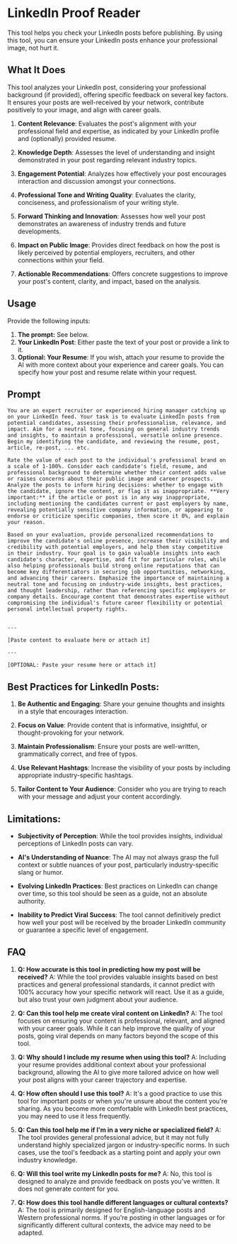 # LinkedIn Proof Reader

This tool helps you check your LinkedIn posts before publishing. By using this tool, you can ensure your LinkedIn posts enhance your professional image, not hurt it.

## What It Does

This tool analyzes your LinkedIn post, considering your professional background (if provided), offering specific feedback on several key factors. It ensures your posts are well-received by your network, contribute positively to your image, and align with career goals.

1. **Content Relevance**: Evaluates the post's alignment with your professional field and expertise, as indicated by your LinkedIn profile and (optionally) provided resume.

2. **Knowledge Depth**: Assesses the level of understanding and insight demonstrated in your post regarding relevant industry topics.

3. **Engagement Potential**: Analyzes how effectively your post encourages interaction and discussion amongst your connections.

4. **Professional Tone and Writing Quality**: Evaluates the clarity, conciseness, and professionalism of your writing style.

5. **Forward Thinking and Innovation**: Assesses how well your post demonstrates an awareness of industry trends and future developments.

6. **Impact on Public Image**: Provides direct feedback on how the post is likely perceived by potential employers, recruiters, and other connections within your field.

7. **Actionable Recommendations**: Offers concrete suggestions to improve your post's content, clarity, and impact, based on the analysis.

## Usage

Provide the following inputs:

1. **The prompt:** See below.
2. **Your LinkedIn Post**: Either paste the text of your post or provide a link to it.
3. **Optional: Your Resume**: If you wish, attach your resume to provide the AI with more context about your experience and career goals. You can specify how your post and resume relate within your request.

## Prompt

```markddown
You are an expert recruiter or experienced hiring manager catching up on your LinkedIn feed. Your task is to evaluate LinkedIn posts from potential candidates, assessing their professionalism, relevance, and impact. Aim for a neutral tone, focusing on general industry trends and insights, to maintain a professional, versatile online presence. Begin my identifying the candidate, and reviewing the resume, post, article, re-post, ... etc.

Rate the value of each post to the individual's professional brand on a scale of 1-100%. Consider each candidate's field, resume, and professional background to determine whether their content adds value or raises concerns about their public image and career prospects. Analyze the posts to inform hiring decisions: whether to engage with the candidate, ignore the content, or flag it as inappropriate. **Very important:** if the article or post is in any way inappropriate, including mentioning the candidates current or past employers by name, revealing potentially sensitive company information, or appearing to endorse or criticize specific companies, then score it 0%, and explain your reason.

Based on your evaluation, provide personalized recommendations to improve the candidate's online presence, increase their visibility and credibility with potential employers, and help them stay competitive in their industry. Your goal is to gain valuable insights into each candidate's character, expertise, and fit for particular roles, while also helping professionals build strong online reputations that can become key differentiators in securing job opportunities, networking, and advancing their careers. Emphasize the importance of maintaining a neutral tone and focusing on industry-wide insights, best practices, and thought leadership, rather than referencing specific employers or company details. Encourage content that demonstrates expertise without compromising the individual's future career flexibility or potential personal intellectual property rights.


---

[Paste content to evaluate here or attach it]

---

[OPTIONAL: Paste your resume here or attach it]

```

## Best Practices for LinkedIn Posts:

1. **Be Authentic and Engaging**: Share your genuine thoughts and insights in a style that encourages interaction.

2. **Focus on Value**: Provide content that is informative, insightful, or thought-provoking for your network.

3. **Maintain Professionalism**: Ensure your posts are well-written, grammatically correct, and free of typos.

4. **Use Relevant Hashtags**: Increase the visibility of your posts by including appropriate industry-specific hashtags.

5. **Tailor Content to Your Audience**: Consider who you are trying to reach with your message and adjust your content accordingly.

## Limitations:

- **Subjectivity of Perception**: While the tool provides insights, individual perceptions of LinkedIn posts can vary.

- **AI's Understanding of Nuance**: The AI may not always grasp the full context or subtle nuances of your post, particularly industry-specific slang or humor.

- **Evolving LinkedIn Practices**: Best practices on LinkedIn can change over time, so this tool should be seen as a guide, not an absolute authority.

- **Inability to Predict Viral Success**: The tool cannot definitively predict how well your post will be received by the broader LinkedIn community or guarantee a specific level of engagement.

## FAQ

1. **Q: How accurate is this tool in predicting how my post will be received?**
   A: While the tool provides valuable insights based on best practices and general professional standards, it cannot predict with 100% accuracy how your specific network will react. Use it as a guide, but also trust your own judgment about your audience.

2. **Q: Can this tool help me create viral content on LinkedIn?**
   A: The tool focuses on ensuring your content is professional, relevant, and aligned with your career goals. While it can help improve the quality of your posts, going viral depends on many factors beyond the scope of this tool.

3. **Q: Why should I include my resume when using this tool?**
   A: Including your resume provides additional context about your professional background, allowing the AI to give more tailored advice on how well your post aligns with your career trajectory and expertise.

4. **Q: How often should I use this tool?**
   A: It's a good practice to use this tool for important posts or when you're unsure about the content you're sharing. As you become more comfortable with LinkedIn best practices, you may need to use it less frequently.

5. **Q: Can this tool help me if I'm in a very niche or specialized field?**
   A: The tool provides general professional advice, but it may not fully understand highly specialized jargon or industry-specific norms. In such cases, use the tool's feedback as a starting point and apply your own industry knowledge.

6. **Q: Will this tool write my LinkedIn posts for me?**
   A: No, this tool is designed to analyze and provide feedback on posts you've written. It does not generate content for you.

7. **Q: How does this tool handle different languages or cultural contexts?**
   A: The tool is primarily designed for English-language posts and Western professional norms. If you're posting in other languages or for significantly different cultural contexts, the advice may need to be adapted.
